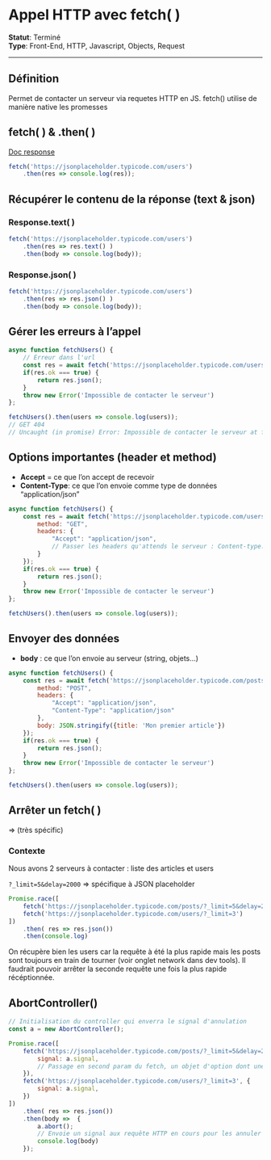 # **Appel HTTP avec fetch( )**

**Statut**: Terminé  
**Type**: Front-End, HTTP, Javascript, Objects, Request

___

## **Définition**

Permet de contacter un serveur via requetes HTTP en JS. fetch() utilise de manière native les promesses

## **fetch( ) & .then( )**

[Doc response](https://developer.mozilla.org/fr/docs/Web/API/Response) 

```javascript
fetch('https://jsonplaceholder.typicode.com/users')
	.then(res => console.log(res));
```

## **Récupérer le contenu de la réponse (text & json)**

### **Response.text( )**

```javascript
fetch('https://jsonplaceholder.typicode.com/users')
	.then(res => res.text() )
	.then(body => console.log(body));
```

### **Response.json( )**

```javascript
fetch('https://jsonplaceholder.typicode.com/users')
	.then(res => res.json() )
	.then(body => console.log(body));
```

## **Gérer les erreurs à l’appel**

```javascript
async function fetchUsers() {
	// Erreur dans l'url
	const res = await fetch('https://jsonplaceholder.typicode.com/users/blablablabla');
	if(res.ok === true) {
		return res.json();
	}
	throw new Error('Impossible de contacter le serveur')
};

fetchUsers().then(users => console.log(users));
// GET 404
// Uncaught (in promise) Error: Impossible de contacter le serveur at fetchUsers
```

## **Options importantes (header et method)**

- **Accept** = ce que l’on accept de recevoir
- **Content-Type**: ce que l’on envoie comme type de données “application/json”

```javascript
async function fetchUsers() {
	const res = await fetch('https://jsonplaceholder.typicode.com/users', {
		method: "GET",
		headers: {
			"Accept": "application/json",
			// Passer les headers qu'attends le serveur : Content-type...
		}
	});
	if(res.ok === true) {
		return res.json();
	}
	throw new Error('Impossible de contacter le serveur')
};

fetchUsers().then(users => console.log(users));
```

## **Envoyer des données**

- **body** : ce que l’on envoie au serveur (string, objets…)

```javascript
async function fetchUsers() {
	const res = await fetch('https://jsonplaceholder.typicode.com/posts', {
		method: "POST",
		headers: {
			"Accept": "application/json",
			"Content-Type": "application/json"
		},
		body: JSON.stringify({title: 'Mon premier article'})
	});
	if(res.ok === true) {
		return res.json();
	}
	throw new Error('Impossible de contacter le serveur')
};

fetchUsers().then(users => console.log(users));
```

## **Arrêter un fetch( )**

⇒ (très spécific)

### **Contexte**

Nous avons 2 serveurs à contacter : liste des articles et users

`?_limit=5&delay=2000` ⇒ spécifique à JSON placeholder

```javascript
Promise.race([
	fetch('https://jsonplaceholder.typicode.com/posts/?_limit=5&delay=2000'),
	fetch('https://jsonplaceholder.typicode.com/users/?_limit=3')
])
	.then( res => res.json())
	.then(console.log)
```

On récupère bien les users car la requête à été la plus rapide mais les posts sont toujours en train de tourner (voir onglet network dans dev tools). Il faudrait pouvoir arrêter la seconde requête une fois la plus rapide récéptionnée.

## **AbortController()**

```jsx
// Initialisation du controller qui enverra le signal d'annulation
const a = new AbortController();

Promise.race([
	fetch('https://jsonplaceholder.typicode.com/posts/?_limit=5&delay=2000', {
		signal: a.signal,
		// Passage en second param du fetch, un objet d'option dont une clé signal
	}),
	fetch('https://jsonplaceholder.typicode.com/users/?_limit=3', {
		signal: a.signal,
	})
])
	.then( res => res.json())
	.then(body =>  {
		a.abort();
		// Envoie un signal aux requête HTTP en cours pour les annuler
		console.log(body)
	});
```
